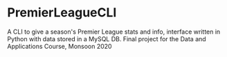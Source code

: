 # PremierLeagueCLI
A CLI to give a season's Premier League stats and info, interface written in Python with data stored in a MySQL DB. Final project for the Data and Applications Course, Monsoon 2020

